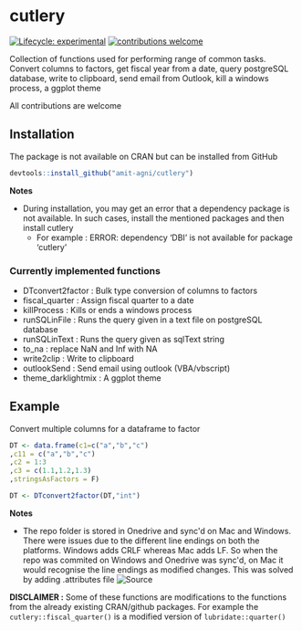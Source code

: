 # cutlery

<!-- badges: start -->

[![Lifecycle: experimental](https://img.shields.io/badge/lifecycle-experimental-orange.svg)](https://www.tidyverse.org/lifecycle/#experimental)
[![contributions welcome](https://img.shields.io/badge/contributions-welcome-brightgreen.svg?style=flat)](https://github.com/dwyl/esta/issues)

<!-- badges: end -->

Collection of functions used for performing range of common tasks. Convert columns to factors, get fiscal year from a date, query postgreSQL database, write to clipboard, send email from Outlook, kill a windows process, a ggplot theme

All contributions are welcome

## Installation

The package is not available on CRAN but can be installed from GitHub 

``` r
devtools::install_github("amit-agni/cutlery")
```
**Notes**
* During installation, you may get an error that a dependency package is not available. In such cases, install the mentioned packages and then install cutlery
  + For example : ERROR: dependency ‘DBI’ is not available for package ‘cutlery’


### Currently implemented functions

* DTconvert2factor	: Bulk type conversion of columns to factors
* fiscal_quarter	  : Assign fiscal quarter to a date
* killProcess	      : Kills or ends a windows process
* runSQLinFile	    : Runs the query given in a text file on postgreSQL database
* runSQLinText	    : Runs the query given as sqlText string
* to_na	            : replace NaN and Inf with NA
* write2clip	      : Write to clipboard
* outlookSend       : Send email using outlook (VBA/vbscript)
* theme_darklightmix : A ggplot theme


## Example

Convert multiple columns for a dataframe to factor

``` r
DT <- data.frame(c1=c("a","b","c")
,c11 = c("a","b","c")
,c2 = 1:3
,c3 = c(1.1,1.2,1.3)
,stringsAsFactors = F)

DT <- DTconvert2factor(DT,"int")

```
**Notes**
* The repo folder is stored in Onedrive and sync'd on Mac and Windows. There were issues due to the different line endings on both the platforms. Windows adds CRLF whereas Mac adds LF. So when the repo was commited on Windows and Onedrive was sync'd, on Mac it would recognise the line endings as modified changes. This was solved by adding .attributes file ![Source](https://help.github.com/en/github/using-git/configuring-git-to-handle-line-endings#refreshing-a-repository-after-changing-line-endings)

**DISCLAIMER :** Some of these functions are modifications to the functions from the already existing CRAN/github packages. For example the `cutlery::fiscal_quarter()` is a modified version of `lubridate::quarter()`   
